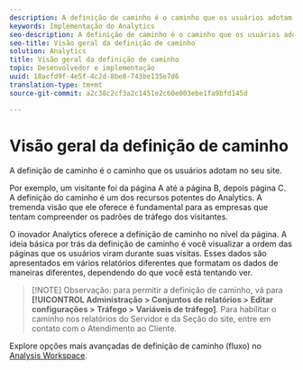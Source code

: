 ```yaml
---
description: A definição de caminho é o caminho que os usuários adotam no seu site.
keywords: Implementação do Analytics
seo-description: A definição de caminho é o caminho que os usuários adotam no seu site.
seo-title: Visão geral da definição de caminho
solution: Analytics
title: Visão geral da definição de caminho
topic: Desenvolvedor e implementação
uuid: 18acfd9f-4e5f-4c2d-8be8-743be135e7d6
translation-type: tm+mt
source-git-commit: a2c38c2cf3a2c1451e2c60e003ebe1fa9bfd145d

---
```



# Visão geral da definição de caminho

A definição de caminho é o caminho que os usuários adotam no seu site.

Por exemplo, um visitante foi da página A até a página B, depois página C. A definição do caminho é um dos recursos potentes do Analytics. A tremenda visão que ele oferece é fundamental para as empresas que tentam compreender os padrões de tráfego dos visitantes.

O inovador Analytics oferece a definição de caminho no nível da página. A ideia básica por trás da definição de caminho é você visualizar a ordem das páginas que os usuários viram durante suas visitas. Esses dados são apresentados em vários relatórios diferentes que formatam os dados de maneiras diferentes, dependendo do que você está tentando ver.

> [!NOTE] Observação: para permitir a definição de caminho, vá para **[!UICONTROL Administração &gt; Conjuntos de relatórios &gt; Editar configurações &gt; Tráfego &gt; Variáveis de tráfego]**. Para habilitar o caminho nos relatórios do Servidor e da Seção do site, entre em contato com o Atendimento ao Cliente.

Explore opções mais avançadas de definição de caminho (fluxo) no [Analysis Workspace](/help/analyze/analysis-workspace/visualizations/c-flow/flow.md).